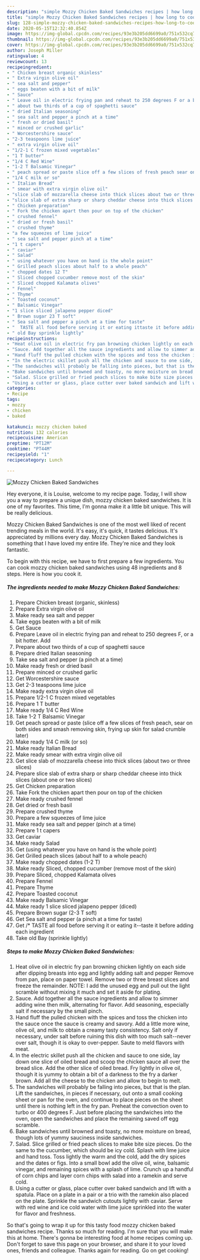 ```yaml
---
description: "simple Mozzy Chicken Baked Sandwiches recipes | how long to cook Mozzy Chicken Baked Sandwiches"
title: "simple Mozzy Chicken Baked Sandwiches recipes | how long to cook Mozzy Chicken Baked Sandwiches"
slug: 128-simple-mozzy-chicken-baked-sandwiches-recipes-how-long-to-cook-mozzy-chicken-baked-sandwiches
date: 2020-05-15T12:32:40.854Z
image: https://img-global.cpcdn.com/recipes/93e3b205dd6699a0/751x532cq70/mozzy-chicken-baked-sandwiches-recipe-main-photo.jpg
thumbnail: https://img-global.cpcdn.com/recipes/93e3b205dd6699a0/751x532cq70/mozzy-chicken-baked-sandwiches-recipe-main-photo.jpg
cover: https://img-global.cpcdn.com/recipes/93e3b205dd6699a0/751x532cq70/mozzy-chicken-baked-sandwiches-recipe-main-photo.jpg
author: Joseph Miller
ratingvalue: 4
reviewcount: 13
recipeingredient:
- " Chicken breast organic skinless"
- " Extra virgin olive oil"
- " sea salt and pepper"
- " eggs beaten with a bit of milk"
- " Sauce"
- " Leave oil in electric frying pan and reheat to 250 degrees F or a bit hotter Add"
- " about two thirds of a cup of spaghetti sauce"
- " dried Italian seasoning"
- " sea salt and pepper a pinch at a time"
- " fresh or dried basil"
- " minced or crushed garlic"
- " Worcestershire sauce"
- "2-3 teaspoons lime juice"
- " extra virgin olive oil"
- "1/2-1 C frozen mixed vegetables"
- "1 T butter"
- "1/4 C Red Wine"
- "1-2 T Balsamic Vinegar"
- " peach spread or paste slice off a few slices of fresh peach sear on both sides and smash removing skin frying up skin for salad crumble later"
- "1/4 C milk or so"
- " Italian Bread"
- " smear with extra virgin olive oil"
- "slice slab of mozzarella cheese into thick slices about two or three slices"
- "slice slab of extra sharp or sharp cheddar cheese into thick slices about one or two slices"
- " Chicken preparation"
- " Fork the chicken apart then pour on top of the chicken"
- " crushed fennel"
- " dried or fresh basil"
- " crushed thyme"
- "a few squeezes of lime juice"
- " sea salt and pepper pinch at a time"
- "1 t capers"
- " caviar"
- " Salad"
- " using whatever you have on hand is the whole point"
- " Grilled peach slices about half to a whole peach"
- " chopped dates 12 T"
- " Sliced chopped cucumber remove most of the skin"
- " Sliced chopped Kalamata olives"
- " Fennel"
- " Thyme"
- " Toasted coconut"
- " Balsamic Vinegar"
- "1 slice sliced jalapeno pepper diced"
- " Brown sugar 23 T soft"
- " Sea salt and pepper a pinch at a time for taste"
- "  TASTE all food before serving it or eating ittaste it before adding each ingredient"
- " old Bay sprinkle lightly"
recipeinstructions:
- "Heat olive oil in electric fry pan browning chicken lightly on each side after dipping breasts into egg and lightly adding salt and pepper Remove from pan, place on paper towel. Remove two or three breast slices and freeze the remainder. NOTE: I add the unused egg and pull out the light scramble without mixing it much and set it aside for plating."
- "Sauce. Add together all the sauce ingredients and allow to simmer adding wine then milk, alternating for flavor. Add seasoning, especially salt if necessary by the small pinch."
- "Hand fluff the pulled chicken with the spices and toss the chicken into the sauce once the sauce is creamy and savory. Add a little more wine, olive oil, and milk to obtain a creamy tasty consistency. Salt only if necessary, under salt before ruining this dish with too much salt--never over salt, though it is okay to over-pepper. Saute to meld flavors with meat."
- "In the electric skillet push all the chicken and sauce to one side, lay down one slice of oiled bread and scoop the chicken sauce all over the bread slice. Add the other slice of oiled bread. Fry lightly in olive oil, though it is yummy to obtain a bit of a darkness to the fry a darker brown. Add all the cheese to the chicken and allow to begin to melt."
- "The sandwiches will probably be falling into pieces, but that is the plan. Lift the sandwiches, in pieces if necessary, out onto a small cooking sheet or pan for the oven, and continue to place pieces on the sheet until there is nothing left in the fry pan. Preheat the convection oven to turbo or 400 degrees F. Just before placing the sandwiches into the oven, open the sandwiches and place the remaining saved off egg scramble."
- "Bake sandwiches until browned and toasty, no more moisture on bread, though lots of yummy sauciness inside sandwiches."
- "Salad. Slice grilled or fried peach slices to make bite size pieces. Do the same to the cucumber, which should be icy cold. Splash with lime juice and hand toss. Toss lightly the warm and the cold, add the dry spices and the dates or figs. Into a small bowl add the olive oil, wine, balsamic vinegar, and remaining spices with a splash of lime. Crunch up a handful of corn chips and layer corn chips with salad into a ramekin and serve cold."
- "Using a cutter or glass, place cutter over baked sandwich and lift with a spatula. Place on a plate in a pair or a trio with the ramekin also placed on the plate. Sprinkle the sandwich cutouts lightly with caviar. Serve with red wine and ice cold water with lime juice sprinkled into the water for flavor and freshness."
categories:
- Recipe
tags:
- mozzy
- chicken
- baked

katakunci: mozzy chicken baked 
nutrition: 132 calories
recipecuisine: American
preptime: "PT12M"
cooktime: "PT44M"
recipeyield: "1"
recipecategory: Lunch

---
```



![Mozzy Chicken Baked Sandwiches](https://img-global.cpcdn.com/recipes/93e3b205dd6699a0/751x532cq70/mozzy-chicken-baked-sandwiches-recipe-main-photo.jpg)

Hey everyone, it is Louise, welcome to my recipe page. Today, I will show you a way to prepare a unique dish, mozzy chicken baked sandwiches. It is one of my favorites. This time, I'm gonna make it a little bit unique. This will be really delicious.

Mozzy Chicken Baked Sandwiches is one of the most well liked of recent trending meals in the world. It's easy, it's quick, it tastes delicious. It's appreciated by millions every day. Mozzy Chicken Baked Sandwiches is something that I have loved my entire life. They're nice and they look fantastic.




To begin with this recipe, we have to first prepare a few ingredients. You can cook mozzy chicken baked sandwiches using 48 ingredients and 8 steps. Here is how you cook it.

<!--inarticleads1-->

##### The ingredients needed to make Mozzy Chicken Baked Sandwiches:

1. Prepare  Chicken breast (organic, skinless)
1. Prepare  Extra virgin olive oil
1. Make ready  sea salt and pepper
1. Take  eggs beaten with a bit of milk
1. Get  Sauce
1. Prepare  Leave oil in electric frying pan and reheat to 250 degrees F, or a bit hotter. Add
1. Prepare  about two thirds of a cup of spaghetti sauce
1. Prepare  dried Italian seasoning
1. Take  sea salt and pepper (a pinch at a time)
1. Make ready  fresh or dried basil
1. Prepare  minced or crushed garlic
1. Get  Worcestershire sauce
1. Get 2-3 teaspoons lime juice
1. Make ready  extra virgin olive oil
1. Prepare 1/2-1 C frozen mixed vegetables
1. Prepare 1 T butter
1. Make ready 1/4 C Red Wine
1. Take 1-2 T Balsamic Vinegar
1. Get  peach spread or paste (slice off a few slices of fresh peach, sear on both sides and smash removing skin, frying up skin for salad crumble later)
1. Make ready 1/4 C milk (or so)
1. Make ready  Italian Bread
1. Make ready  smear with extra virgin olive oil
1. Get slice slab of mozzarella cheese into thick slices (about two or three slices)
1. Prepare slice slab of extra sharp or sharp cheddar cheese into thick slices (about one or two slices)
1. Get  Chicken preparation
1. Take  Fork the chicken apart then pour on top of the chicken
1. Make ready  crushed fennel
1. Get  dried or fresh basil
1. Prepare  crushed thyme
1. Prepare a few squeezes of lime juice
1. Make ready  sea salt and pepper (pinch at a time)
1. Prepare 1 t capers
1. Get  caviar
1. Make ready  Salad
1. Get  (using whatever you have on hand is the whole point)
1. Get  Grilled peach slices (about half to a whole peach)
1. Make ready  chopped dates (1-2 T)
1. Make ready  Sliced, chopped cucumber (remove most of the skin)
1. Prepare  Sliced, chopped Kalamata olives
1. Prepare  Fennel
1. Prepare  Thyme
1. Prepare  Toasted coconut
1. Make ready  Balsamic Vinegar
1. Make ready 1 slice sliced jalapeno pepper (diced)
1. Prepare  Brown sugar (2-3 T soft)
1. Get  Sea salt and pepper (a pinch at a time for taste)
1. Get  /* TASTE all food before serving it or eating it--taste it before adding each ingredient
1. Take  old Bay (sprinkle lightly)




<!--inarticleads2-->

##### Steps to make Mozzy Chicken Baked Sandwiches:

1. Heat olive oil in electric fry pan browning chicken lightly on each side after dipping breasts into egg and lightly adding salt and pepper Remove from pan, place on paper towel. Remove two or three breast slices and freeze the remainder. NOTE: I add the unused egg and pull out the light scramble without mixing it much and set it aside for plating.
1. Sauce. Add together all the sauce ingredients and allow to simmer adding wine then milk, alternating for flavor. Add seasoning, especially salt if necessary by the small pinch.
1. Hand fluff the pulled chicken with the spices and toss the chicken into the sauce once the sauce is creamy and savory. Add a little more wine, olive oil, and milk to obtain a creamy tasty consistency. Salt only if necessary, under salt before ruining this dish with too much salt--never over salt, though it is okay to over-pepper. Saute to meld flavors with meat.
1. In the electric skillet push all the chicken and sauce to one side, lay down one slice of oiled bread and scoop the chicken sauce all over the bread slice. Add the other slice of oiled bread. Fry lightly in olive oil, though it is yummy to obtain a bit of a darkness to the fry a darker brown. Add all the cheese to the chicken and allow to begin to melt.
1. The sandwiches will probably be falling into pieces, but that is the plan. Lift the sandwiches, in pieces if necessary, out onto a small cooking sheet or pan for the oven, and continue to place pieces on the sheet until there is nothing left in the fry pan. Preheat the convection oven to turbo or 400 degrees F. Just before placing the sandwiches into the oven, open the sandwiches and place the remaining saved off egg scramble.
1. Bake sandwiches until browned and toasty, no more moisture on bread, though lots of yummy sauciness inside sandwiches.
1. Salad. Slice grilled or fried peach slices to make bite size pieces. Do the same to the cucumber, which should be icy cold. Splash with lime juice and hand toss. Toss lightly the warm and the cold, add the dry spices and the dates or figs. Into a small bowl add the olive oil, wine, balsamic vinegar, and remaining spices with a splash of lime. Crunch up a handful of corn chips and layer corn chips with salad into a ramekin and serve cold.
1. Using a cutter or glass, place cutter over baked sandwich and lift with a spatula. Place on a plate in a pair or a trio with the ramekin also placed on the plate. Sprinkle the sandwich cutouts lightly with caviar. Serve with red wine and ice cold water with lime juice sprinkled into the water for flavor and freshness.




So that's going to wrap it up for this tasty food mozzy chicken baked sandwiches recipe. Thanks so much for reading. I'm sure that you will make this at home. There's gonna be interesting food at home recipes coming up. Don't forget to save this page on your browser, and share it to your loved ones, friends and colleague. Thanks again for reading. Go on get cooking!
